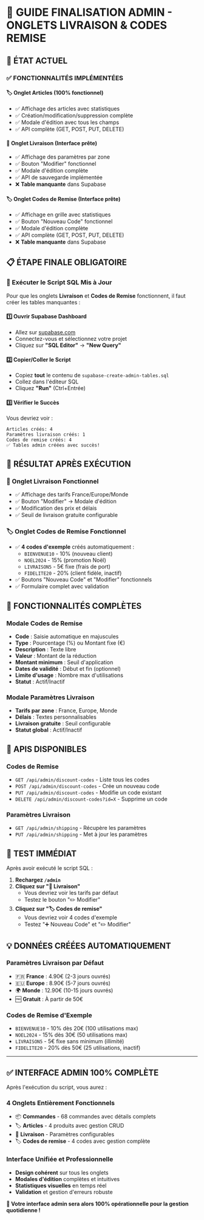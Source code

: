 # 🎯 GUIDE FINALISATION ADMIN - ONGLETS LIVRAISON & CODES REMISE

## 🎉 **ÉTAT ACTUEL**

### ✅ **FONCTIONNALITÉS IMPLÉMENTÉES**

#### **🏷️ Onglet Articles** (100% fonctionnel)
- ✅ Affichage des articles avec statistiques
- ✅ Création/modification/suppression complète
- ✅ Modale d'édition avec tous les champs
- ✅ API complète (GET, POST, PUT, DELETE)

#### **🚚 Onglet Livraison** (Interface prête)
- ✅ Affichage des paramètres par zone
- ✅ Bouton "Modifier" fonctionnel
- ✅ Modale d'édition complète
- ✅ API de sauvegarde implémentée
- ❌ **Table manquante** dans Supabase

#### **🏷️ Onglet Codes de Remise** (Interface prête)
- ✅ Affichage en grille avec statistiques
- ✅ Bouton "Nouveau Code" fonctionnel
- ✅ Modale d'édition complète
- ✅ API complète (GET, POST, PUT, DELETE)
- ❌ **Table manquante** dans Supabase

## 📋 **ÉTAPE FINALE OBLIGATOIRE**

### **🚨 Exécuter le Script SQL Mis à Jour**

Pour que les onglets **Livraison** et **Codes de Remise** fonctionnent, il faut créer les tables manquantes :

#### **1️⃣ Ouvrir Supabase Dashboard**
- Allez sur [supabase.com](https://supabase.com)
- Connectez-vous et sélectionnez votre projet
- Cliquez sur **"SQL Editor"** → **"New Query"**

#### **2️⃣ Copier/Coller le Script**
- Copiez **tout** le contenu de `supabase-create-admin-tables.sql`
- Collez dans l'éditeur SQL
- Cliquez **"Run"** (Ctrl+Entrée)

#### **3️⃣ Vérifier le Succès**
Vous devriez voir :
```
Articles créés: 4
Paramètres livraison créés: 1
Codes de remise créés: 4
✅ Tables admin créées avec succès!
```

## 🎊 **RÉSULTAT APRÈS EXÉCUTION**

### **🚚 Onglet Livraison Fonctionnel**
- ✅ Affichage des tarifs France/Europe/Monde
- ✅ Bouton "Modifier" → Modale d'édition
- ✅ Modification des prix et délais
- ✅ Seuil de livraison gratuite configurable

### **🏷️ Onglet Codes de Remise Fonctionnel**
- ✅ **4 codes d'exemple** créés automatiquement :
  - `BIENVENUE10` - 10% (nouveau client)
  - `NOEL2024` - 15% (promotion Noël)
  - `LIVRAISON5` - 5€ fixe (frais de port)
  - `FIDELITE20` - 20% (client fidèle, inactif)
- ✅ Boutons "Nouveau Code" et "Modifier" fonctionnels
- ✅ Formulaire complet avec validation

## 🎨 **FONCTIONNALITÉS COMPLÈTES**

### **Modale Codes de Remise**
- **Code** : Saisie automatique en majuscules
- **Type** : Pourcentage (%) ou Montant fixe (€)
- **Description** : Texte libre
- **Valeur** : Montant de la réduction
- **Montant minimum** : Seuil d'application
- **Dates de validité** : Début et fin (optionnel)
- **Limite d'usage** : Nombre max d'utilisations
- **Statut** : Actif/Inactif

### **Modale Paramètres Livraison**
- **Tarifs par zone** : France, Europe, Monde
- **Délais** : Textes personnalisables
- **Livraison gratuite** : Seuil configurable
- **Statut global** : Actif/Inactif

## 🔧 **APIS DISPONIBLES**

### **Codes de Remise**
- `GET /api/admin/discount-codes` - Liste tous les codes
- `POST /api/admin/discount-codes` - Crée un nouveau code
- `PUT /api/admin/discount-codes` - Modifie un code existant
- `DELETE /api/admin/discount-codes?id=X` - Supprime un code

### **Paramètres Livraison**
- `GET /api/admin/shipping` - Récupère les paramètres
- `PUT /api/admin/shipping` - Met à jour les paramètres

## 🚀 **TEST IMMÉDIAT**

Après avoir exécuté le script SQL :

1. **Rechargez `/admin`**
2. **Cliquez sur "🚚 Livraison"**
   - Vous devriez voir les tarifs par défaut
   - Testez le bouton "✏️ Modifier"
3. **Cliquez sur "🏷️ Codes de remise"**
   - Vous devriez voir 4 codes d'exemple
   - Testez "➕ Nouveau Code" et "✏️ Modifier"

## 💡 **DONNÉES CRÉÉES AUTOMATIQUEMENT**

### **Paramètres Livraison par Défaut**
- 🇫🇷 **France** : 4.90€ (2-3 jours ouvrés)
- 🇪🇺 **Europe** : 8.90€ (5-7 jours ouvrés)
- 🌍 **Monde** : 12.90€ (10-15 jours ouvrés)
- 🆓 **Gratuit** : À partir de 50€

### **Codes de Remise d'Exemple**
- `BIENVENUE10` - 10% dès 20€ (100 utilisations max)
- `NOEL2024` - 15% dès 30€ (50 utilisations max)
- `LIVRAISON5` - 5€ fixe sans minimum (illimité)
- `FIDELITE20` - 20% dès 50€ (25 utilisations, inactif)

---

## ✅ **INTERFACE ADMIN 100% COMPLÈTE**

Après l'exécution du script, vous aurez :

### **4 Onglets Entièrement Fonctionnels**
- 📦 **Commandes** - 68 commandes avec détails complets
- 🏷️ **Articles** - 4 produits avec gestion CRUD
- 🚚 **Livraison** - Paramètres configurables
- 🏷️ **Codes de remise** - 4 codes avec gestion complète

### **Interface Unifiée et Professionnelle**
- **Design cohérent** sur tous les onglets
- **Modales d'édition** complètes et intuitives
- **Statistiques visuelles** en temps réel
- **Validation** et gestion d'erreurs robuste

**🎊 Votre interface admin sera alors 100% opérationnelle pour la gestion quotidienne !**

